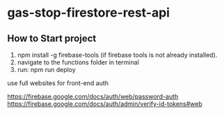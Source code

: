 # gas-stop-firestore-rest-api

How to Start project
-------------------------

1. npm install -g firebase-tools (if firebase tools is not already installed).
2. navigate to the functions folder in terminal
3. run: npm run deploy

use full websites for front-end auth

https://firebase.google.com/docs/auth/web/password-auth
https://firebase.google.com/docs/auth/admin/verify-id-tokens#web

